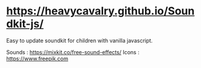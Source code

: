 # https://heavycavalry.github.io/Soundkit-js/
Easy to update soundkit for children with vanilla javascript.

Sounds : https://mixkit.co/free-sound-effects/
Icons : https://www.freepik.com
